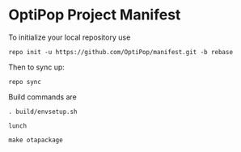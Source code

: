 OptiPop Project Manifest
===================

To initialize your local repository use

    repo init -u https://github.com/OptiPop/manifest.git -b rebase
    

Then to sync up:

    repo sync


Build commands are
    
    . build/envsetup.sh
    
    lunch

    make otapackage 



